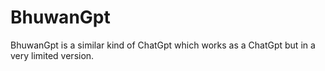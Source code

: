 # BhuwanGpt
BhuwanGpt is a similar kind of ChatGpt which works as a ChatGpt but in a very limited version.
